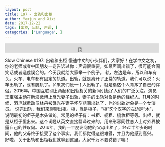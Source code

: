 ```yaml
---
layout: post
title: 197 - 出轨和出柜
author: Yanjun and Xixi
date: 2017-12-22
tags: [出柜, 出轨, 声调, ]
categories: ["Language", ]
---
```


<iframe src="https://archive.org/embed/slowchinese_201909/Slow_Chinese_197.mp3" width="500" height="30" frameborder="0" webkitallowfullscreen="true" mozallowfullscreen="true" allowfullscreen></iframe>

Slow Chinese #197: 出轨和出柜
慢速中文的小伙伴们，大家好！在学中文之初，你的老师或者中国朋友一定告诉过你：声调很重要，如果声调出错了，很可能会闹笑话或者造成误会的。今天我就给大家举一个例子。
轨，左边是车，所以和车有关。火车、电车都有固定的轨道。出轨，就是离开了正常的轨道。我们可以说：火车出轨了，或者脱轨了。如果我们说一个人出轨了，就是指这个人背叛了自己的伴侣。2016年，中国互联网上两起和出轨相关的新闻引起了人们的广泛关注。演员王宝强主动在新浪微博上曝光妻子出轨，妻子的出轨对象是他的经纪人。11月的时候，羽毛球运动员林丹被曝光在妻子怀孕期间出轨了，他的出轨对象是一个女演员。
说完出轨，我们来聊聊出柜。柜，就是柜子，“柜”这个汉字的左边是“木”，说明最初的柜子是木头做的。常见的柜子有：书柜、橱柜、梳妆柜等等。出柜，就是从柜子里出来。这个词是从英文直接翻译过来的，用来形容同性恋人士对外界披露自己的性取向。2016年，我的一个朋友向他的父母出柜了，经过半年多的时间，他的父母终于接受了这个事实。我们都觉得这很难得，并且为他感到高兴。
好啦，关于出轨和出柜我们就聊到这里。大家千万不要说错了噢！
